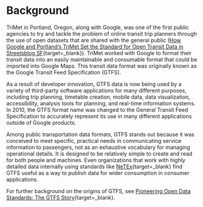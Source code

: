 # Background

TriMet in Portland, Oregon, along with Google, was one of the first public agencies to try and tackle the problem of online transit trip planners through the use of open datasets that are shared with the general public ([How Google and Portland’s TriMet Set the Standard for Open Transit Data in Streetsblog SF](https://sf.streetsblog.org/2010/01/05/how-google-and-portlands-trimet-set-the-standard-for-open-transit-data/){target=_blank}). TriMet worked with Google to format their transit data into an easily maintainable and consumable format that could be imported into Google Maps. This transit data format was originally known as the Google Transit Feed Specification (GTFS).

As a result of developer innovation, GTFS data is now being used by a variety of third-party software applications for many different purposes, including trip planning, timetable creation, mobile data, data visualization, accessibility, analysis tools for planning, and real-time information systems. In 2010, the GTFS format name was changed to the General Transit Feed Specification to accurately represent its use in many different applications outside of Google products.

Among public transportation data formats, GTFS stands out because it was conceived to meet specific, practical needs in communicating service information to passengers, not as an exhaustive vocabulary for managing operational details. It is designed to be relatively simple to create and read for both people and machines. Even organizations that work with highly detailed data internally using standards like [NeTEx](http://netex-cen.eu/){target=_blank} find GTFS useful as a way to publish data for wider consumption in consumer applications.

For further background on the origins of GTFS, see [Pioneering Open Data Standards: The GTFS Story](https://beyondtransparency.org/chapters/part-2/pioneering-open-data-standards-the-gtfs-story/){target=_blank}.